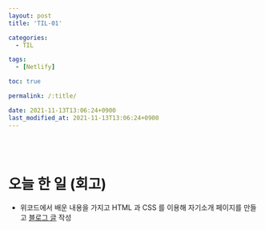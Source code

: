 ```yaml
---
layout: post
title: 'TIL-01'

categories:
  - TIL

tags:
  - [Netlify]

toc: true

permalink: /:title/

date: 2021-11-13T13:06:24+0900
last_modified_at: 2021-11-13T13:06:24+0900
---
```


<br>
<br>

# 오늘 한 일 (회고)

- 위코드에서 배운 내용을 가지고 HTML 과 CSS 를 이용해 자기소개 페이지를 만들고 [블로그 글](../wecode-06) 작성
